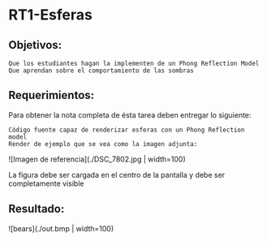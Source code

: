 # RT1-Esferas

## Objetivos:

    Que los estudiantes hagan la implementen de un Phong Reflection Model
    Que aprendan sobre el comportamiento de las sombras


## Requerimientos:

Para obtener la nota completa de ésta tarea deben entregar lo siguiente:

    Código fuente capaz de renderizar esferas con un Phong Reflection model
    Render de ejemplo que se vea como la imagen adjunta:
![Imagen de referencia](./DSC_7802.jpg | width=100)


La figura debe ser cargada en el centro de la pantalla y debe ser completamente visible

## Resultado:
![bears](./out.bmp | width=100)
